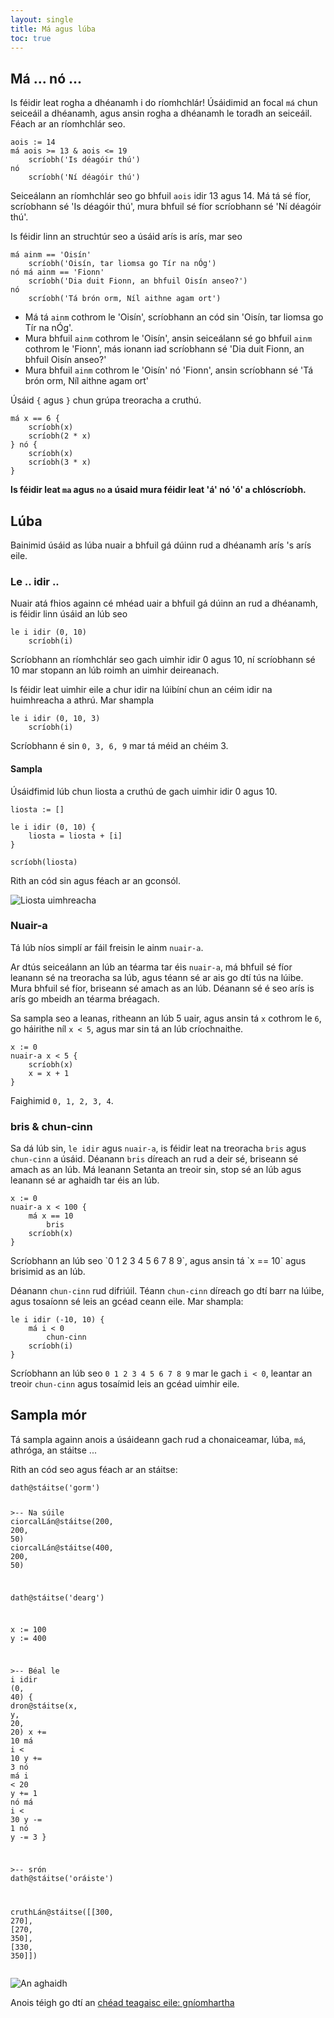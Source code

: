 ```yaml
---
layout: single
title: Má agus lúba
toc: true
---
```

## Má ... nó ...

Is féidir leat rogha a dhéanamh i do ríomhchlár! Úsáidimid an focal `má` chun seiceáil a dhéanamh, agus ansin rogha a dhéanamh le toradh an seiceáil. Féach ar an ríomhchlár seo.

<div class="language-python highlighter-rouge">
<div class="highlight">
<pre class="highlight"><code><span class="n">aois</span> := <span class="m">14</span>
<span class="k">má</span> <span class="n">aois</span> <span class="o">&gt;=</span> <span class="m">13</span> <span class="o">&amp;</span> <span class="n">aois</span> <span class="o">&lt;=</span> <span class="m">19</span>
    <span class="n">scríobh</span>(<span class="s">&#x27;Is déagóir thú&#x27;</span>)
<span class="k">nó</span>
    <span class="n">scríobh</span>(<span class="s">&#x27;Ní déagóir thú&#x27;</span>)</code></pre>
</div>
</div>

Seiceálann an ríomhchlár seo go bhfuil `aois` idir 13 agus 14. Má tá sé fíor, scríobhann sé 'Is déagóir thú', mura bhfuil sé fíor scríobhann sé 'Ní déagóir thú'.

Is féidir linn an struchtúr seo a úsáid arís is arís, mar seo

<div class="language-python highlighter-rouge">
<div class="highlight">
<pre class="highlight"><code><span class="k">má</span> <span class="n">ainm</span> <span class="o">==</span> <span class="s">&#x27;Oisín&#x27;</span>
    <span class="n">scríobh</span>(<span class="s">&#x27;Oisín, tar liomsa go Tír na nÓg&#x27;</span>)
<span class="k">nó</span> <span class="k">má</span> <span class="n">ainm</span> <span class="o">==</span> <span class="s">&#x27;Fionn&#x27;</span>
    <span class="n">scríobh</span>(<span class="s">&#x27;Dia duit Fionn, an bhfuil Oisín anseo?&#x27;</span>)
<span class="k">nó</span>
    <span class="n">scríobh</span>(<span class="s">&#x27;Tá brón orm, Níl aithne agam ort&#x27;</span>)</code></pre>
</div>
</div>

- Má tá `ainm` cothrom le 'Oisín', scríobhann an cód sin 'Oisín, tar liomsa go Tír na nÓg'.
- Mura bhfuil `ainm` cothrom le 'Oisín', ansin seiceálann sé go bhfuil `ainm` cothrom le 'Fionn', más ionann iad scríobhann sé 'Dia duit Fionn, an bhfuil Oisín anseo?'
- Mura bhfuil `ainm` cothrom le 'Oisín' nó 'Fionn', ansin scríobhann sé 'Tá brón orm, Níl aithne agam ort'

Úsáid `{` agus `}` chun grúpa treoracha a cruthú.

<div class="language-python highlighter-rouge">
<div class="highlight">
<pre class="highlight"><code><span class="k">má</span> <span class="n">x</span> <span class="o">==</span> <span class="m">6</span> {
    <span class="n">scríobh</span>(<span class="n">x</span>)
    <span class="n">scríobh</span>(<span class="m">2</span> <span class="o">*</span> <span class="n">x</span>)
} <span class="k">nó</span> {
    <span class="n">scríobh</span>(<span class="n">x</span>)
    <span class="n">scríobh</span>(<span class="m">3</span> <span class="o">*</span> <span class="n">x</span>)
}</code></pre>
</div>
</div>

**Is féidir leat `ma` agus `no` a úsaid mura féidir leat 'á' nó 'ó' a chlóscríobh.**

## Lúba

Bainimid úsáid as lúba nuair a bhfuil gá dúinn rud a dhéanamh arís 's arís eile.

### Le .. idir ..

Nuair atá fhios againn cé mhéad uair a bhfuil gá dúinn an rud a dhéanamh, is féidir linn úsáid an lúb seo

<div class="language-python highlighter-rouge">
<div class="highlight">
<pre class="highlight"><code><span class="k">le</span> <span class="n">i</span> <span class="k">idir</span> (<span class="m">0</span><span class="p">,</span> <span class="m">10</span>)
    <span class="n">scríobh</span>(<span class="n">i</span>)</code></pre>
</div>
</div>

Scríobhann an ríomhchlár seo gach uimhir idir 0 agus 10, ní scríobhann sé 10 mar stopann an lúb roimh an uimhir deireanach.

Is féidir leat uimhir eile a chur idir na lúibíní chun an céim idir na huimhreacha a athrú. Mar shampla

<div class="language-python highlighter-rouge">
<div class="highlight">
<pre class="highlight"><code><span class="k">le</span> <span class="n">i</span> <span class="k">idir</span> (<span class="m">0</span><span class="p">,</span> <span class="m">10</span><span class="p">,</span> <span class="m">3</span>)
    <span class="n">scríobh</span>(<span class="n">i</span>)</code></pre>
</div>
</div>

Scríobhann é sin `0, 3, 6, 9` mar tá méid an chéim 3.

#### Sampla

Úsáidfimid lúb chun liosta a cruthú de gach uimhir idir 0 agus 10.

```setanta
liosta := []

le i idir (0, 10) {
    liosta = liosta + [i]
}

scríobh(liosta)
```

Rith an cód sin agus féach ar an gconsól.

![Liosta uimhreacha](/assets/images/teagaisc/liostauimhreacha.png)

### Nuair-a

Tá lúb níos simplí ar fáil freisin le ainm `nuair-a`.

Ar dtús seiceálann an lúb an téarma tar éis `nuair-a`, má bhfuil sé fíor leanann sé na treoracha sa lúb, agus téann sé ar ais go dtí tús na lúibe. Mura bhfuil sé fíor, briseann sé amach as an lúb. Déanann sé é seo arís is arís go mbeidh an téarma bréagach.

Sa sampla seo a leanas, ritheann an lúb 5 uair, agus ansin tá `x` cothrom le `6`, go háirithe níl `x < 5`, agus mar sin tá an lúb críochnaithe.

<div class="language-python highlighter-rouge">
<div class="highlight">
<pre class="highlight"><code><span class="n">x</span> := <span class="m">0</span>
<span class="k">nuair-a</span> <span class="n">x</span> <span class="o">&lt;</span> <span class="m">5</span> {
    <span class="n">scríobh</span>(<span class="n">x</span>)
    <span class="n">x</span> = <span class="n">x</span> <span class="o">+</span> <span class="m">1</span>
}</code></pre>
</div>
</div>


Faighimid `0, 1, 2, 3, 4`. 

### bris & chun-cinn

Sa dá lúb sin, `le idir` agus `nuair-a`, is féidir leat na treoracha `bris` agus `chun-cinn` a úsáid. Déanann `bris` díreach an rud a deir sé, briseann sé amach as an lúb. Má leanann Setanta an treoir sin, stop sé an lúb agus leanann sé ar aghaidh tar éis an lúb.

<div class="language-python highlighter-rouge">
<div class="highlight">
<pre class="highlight"><code><span class="n">x</span> := <span class="m">0</span>
<span class="k">nuair-a</span> <span class="n">x</span> <span class="o">&lt;</span> <span class="m">100</span> {
    <span class="k">má</span> <span class="n">x</span> <span class="o">==</span> <span class="m">10</span>
        <span class="k">bris</span>
    <span class="n">scríobh</span>(<span class="n">x</span>)
}</code></pre>
</div>
</div>
Scríobhann an lúb seo `0 1 2 3 4 5 6 7 8 9`, agus ansin tá `x == 10` agus brisimid as an lúb.

Déanann `chun-cinn` rud difriúil. Téann `chun-cinn` díreach go dtí barr na lúibe, agus tosaíonn sé leis an gcéad ceann eile. Mar shampla:

<div class="language-python highlighter-rouge">
<div class="highlight">
<pre class="highlight"><code><span class="k">le</span> <span class="n">i</span> <span class="k">idir</span> (-<span class="m">10</span><span class="p">,</span> <span class="m">10</span>) {
    <span class="k">má</span> <span class="n">i</span> <span class="o">&lt;</span> <span class="m">0</span>
        <span class="k">chun-cinn</span>
    <span class="n">scríobh</span>(<span class="n">i</span>)
}</code></pre>
</div>
</div>

Scríobhann an lúb seo `0 1 2 3 4 5 6 7 8 9` mar le gach `i < 0`, leantar an treoir `chun-cinn` agus tosaímid leis an gcéad uimhir eile.

## Sampla mór

Tá sampla againn anois a úsáideann gach rud a chonaiceamar, lúba, `má`, athróga, an stáitse ...

Rith an cód seo agus féach ar an stáitse:
<div class="language-python highlighter-rouge">
<div class="highlight">
<pre class="highlight"><code><span class="n">dath</span><span class="o">@</span><span class="n">stáitse</span>(<span class="s">&#x27;gorm&#x27;</span>)

<span class="c">&gt;-- Na súile
</span><span class="n">ciorcalLán</span><span class="o">@</span><span class="n">stáitse</span>(<span class="m">200</span><span class="p">,</span> <span class="m">200</span><span class="p">,</span> <span class="m">50</span>)
<span class="n">ciorcalLán</span><span class="o">@</span><span class="n">stáitse</span>(<span class="m">400</span><span class="p">,</span> <span class="m">200</span><span class="p">,</span> <span class="m">50</span>)

<span class="n">dath</span><span class="o">@</span><span class="n">stáitse</span>(<span class="s">&#x27;dearg&#x27;</span>)

<span class="n">x</span> := <span class="m">100</span>
<span class="n">y</span> := <span class="m">400</span>

<span class="c">&gt;-- Béal
</span><span class="k">le</span> <span class="n">i</span> <span class="k">idir</span> (<span class="m">0</span><span class="p">,</span> <span class="m">40</span>) {
    <span class="n">dron</span><span class="o">@</span><span class="n">stáitse</span>(<span class="n">x</span><span class="p">,</span> <span class="n">y</span><span class="p">,</span> <span class="m">20</span><span class="p">,</span> <span class="m">20</span>)
    <span class="n">x</span> += <span class="m">10</span>
    <span class="k">má</span> <span class="n">i</span> <span class="o">&lt;</span> <span class="m">10</span>
    	<span class="n">y</span> += <span class="m">3</span>
    <span class="k">nó</span> <span class="k">má</span> <span class="n">i</span> <span class="o">&lt;</span> <span class="m">20</span>
    	<span class="n">y</span> += <span class="m">1</span>
    <span class="k">nó</span> <span class="k">má</span> <span class="n">i</span> <span class="o">&lt;</span> <span class="m">30</span>
    	<span class="n">y</span> -= <span class="m">1</span>
    <span class="k">nó</span>
    	<span class="n">y</span> -= <span class="m">3</span>
}

<span class="c">&gt;-- srón
</span>
<span class="n">dath</span><span class="o">@</span><span class="n">stáitse</span>(<span class="s">&#x27;oráiste&#x27;</span>)

<span class="n">cruthLán</span><span class="o">@</span><span class="n">stáitse</span>([[<span class="m">300</span><span class="p">,</span> <span class="m">270</span>]<span class="p">,</span> [<span class="m">270</span><span class="p">,</span> <span class="m">350</span>]<span class="p">,</span> [<span class="m">330</span><span class="p">,</span> <span class="m">350</span>]])</code></pre>
</div>
</div>

![An aghaidh](/assets/images/teagaisc/aghaidh.gif)

Anois téigh go dtí an [chéad teagaisc eile: gníomhartha](/gaeilge/05-gniomh)
